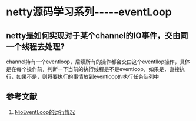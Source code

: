# netty源码学习系列-----eventLoop

## netty是如何实现对于某个channel的IO事件，交由同一个线程去处理?
channel持有一个eventloop，后续所有的操作都会交由这个eventllop操作，具体是在每个操作前，判断一下当前的执行线程是不是eventloop，如果是，直接执行，如果不是，则将要执行的事情放到eventloop的执行任务队列中

 

## 参考文献
1. [NioEventLoop的运行情况](http://blog.jobbole.com/105564/)